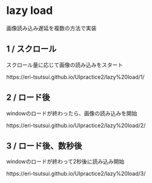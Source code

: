 <h1>lazy load</h1>
画像読み込み遅延を複数の方法で実装

<h2>1 / スクロール</h2>
<p>スクロール量に応じて画像の読み込みをスタート</p>
<p>https://eri-tsutsui.github.io/UIpractice2/lazy%20load/1/</p>

<h2>2 / ロード後</h2>
<p>windowのロードが終わったら、画像の読み込みを開始
<p>https://eri-tsutsui.github.io/UIpractice2/lazy%20load/2/</p>


<h2>3 / ロード後、数秒後</h2>
<p>windowのロードが終わって2秒後に読み込み開始
<p>https://eri-tsutsui.github.io/UIpractice2/lazy%20load/3/</p>
